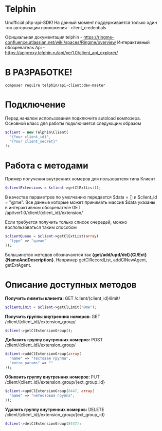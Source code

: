 # Telphin
Unofficial php-api-SDK!
На данный момент поддерживается только один тип авторизации приложения - client_credentials

Официальная документация telphin - https://ringme-confluence.atlassian.net/wiki/spaces/Ringme/overview
Интерактивный обозреватель Api - https://apiproxy.telphin.ru/api/ver1.0/client_api_explorer/

# В РАЗРАБОТКЕ!
```
composer require telphin/api-client:dev-master
```

# Подключение
Перед началом использования подключите autoload композера.
Основной класс для работы подключается следующим образом
```PHP
$client = new Telphin\Client(
  "{Your client_id}",
  "{Your client_secret}"
);
```

# Работа с методами
Пример получения внутренних номеров для пользователя типа Клиент
```PHP
$clientExtensions = $client->getClExtList();
```
В качестве параметров по умолчанию передается $data = [] и $client_id = "@me".
Все данные которые может принимать массив $data указаны в интерактивном обозревателе GET /api/ver1.0/client/{client_id}/extension/

Если требуется получить только список очередей, можно воспользоваться таким способом
```PHP
$clientQueue = $client->getClExtList(array(
  "type" => "queue"
));
```
Большинство методов обозначаются так **{get/add/upd/del}{Cl/Ext}{NameAndDescription}**. Например getClRecordList, addClNewAgent, getExtAgent.

# Описание доступных методов
**Получить лимиты клиента:** GET /client/{client_id}/limit/
```PHP
$clientLimit = $client->getClLimit("@me");
```

**Получить группы внутренних номеров:** GET /client/{client_id}/extension_group/
```PHP
$client->getClExtensionGroup();
```

**Добавить группу внутренних номеров:** POST /client/{client_id}/extension_group/
```PHP
$client->addClExtensionGroup(array(
  "name" => "Тестовая группа",
  "extra_params" => ""
));
```

**Обновить группу внутренних номеров:** PUT /client/{client_id}/extension_group/{ext_group_id}
```PHP
$client->updClExtensionGroup(8447, array(
  "name" => "неТестовая группа",
));
```

**Удалить группу внутренних номеров:** DELETE /client/{client_id}/extension_group/{ext_group_id}
```PHP
$client->delClExtensionGroup(8447);
```
